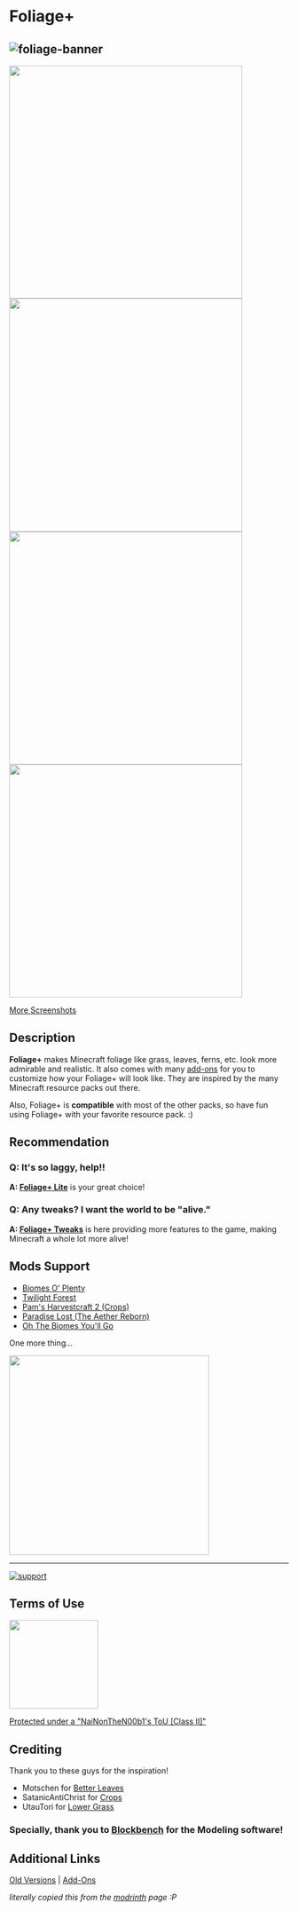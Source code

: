 # Foliage+

![foliage-banner](https://i.imgur.com/Gmg7qg2.png)
-----
<img src="https://cdn.modrinth.com/data/kXiPMJsD/images/d7b488edf5caae8299be29c9c6510ea563c459cd.png" width="420"> <img src="https://cdn.modrinth.com/data/kXiPMJsD/images/81ae2493082b1ffc469e0892dedbc62dfaceb868.png" width="420">
<img src="https://cdn.modrinth.com/data/kXiPMJsD/images/b11c1f9654a3d75e4bb0c11afd40eb391b741385.png" width="420"> <img src="https://cdn.modrinth.com/data/kXiPMJsD/images/47da479df2ee57d7f54bf01a5a19715ff496f642.png" width="420">

[More Screenshots](https://modrinth.com/resourcepack/foliage%2B/gallery)

## Description

**Foliage+** makes Minecraft foliage like grass, leaves, ferns, etc. look more admirable and realistic. It also comes with many [add-ons](https://www.mediafire.com/folder/w8iqgd8atn2a1/Add-Ons) for you to customize how your Foliage+ will look like. They are inspired by the many Minecraft resource packs out there.

Also, Foliage+ is **compatible** with most of the other packs, so have fun using Foliage+ with your favorite resource pack. :)

## Recommendation

### Q: It's so laggy, help!!
**A: [Foliage+ Lite](https://www.planetminecraft.com/texture-pack/foliage-lite/)** is your great choice!

### Q: Any tweaks? I want the world to be "alive."
**A: [Foliage+ Tweaks](https://modrinth.com/resourcepack/foliage%2B-tweaks/)** is here providing more features to the game, making Minecraft a whole lot more alive!

### 

## Mods Support

* [Biomes O' Plenty](https://www.curseforge.com/minecraft/mc-mods/biomes-o-plenty)
* [Twilight Forest](https://www.curseforge.com/minecraft/mc-mods/the-twilight-forest)
* [Pam's Harvestcraft 2 (Crops)](https://www.curseforge.com/minecraft/mc-mods/pams-harvestcraft-2-crops)
* [Paradise Lost (The Aether Reborn)](https://modrinth.com/mod/paradise-lost)
* [Oh The Biomes You'll Go](https://modrinth.com/mod/biomesyougo)

One more thing...

[<img src="https://i.imgur.com/CgjqFJW.png)" width="360">](https://modrinth.com/mod/respackopts)

-----

[![support](https://i.imgur.com/ZiY2CXf.png)](https://ko-fi.com/nainonthen00b1)

## Terms of Use
[<img src="https://i.imgur.com/IASeg1D.png" width="160">](https://docs.google.com/document/d/1l1SMCGPHJh1Qa193TC0KxFu5ZUkc38HcuDRvHUreOb0/edit?usp=sharing)

[Protected under a "NaiNonTheN00b1's ToU [Class II]"](https://docs.google.com/document/d/1l1SMCGPHJh1Qa193TC0KxFu5ZUkc38HcuDRvHUreOb0/edit?usp=sharing)

## Crediting

Thank you to these guys for the inspiration!

- Motschen for [Better Leaves](https://modrinth.com/resourcepack/better-leaves)
- SatanicAntiChrist for [Crops](https://www.planetminecraft.com/texture-pack/better-crops-4925400/)
- UtauTori for [Lower Grass](https://www.curseforge.com/minecraft/texture-packs/open-lower-grass)

### Specially, thank you to [Blockbench](https://blockbench.net) for the Modeling software!

## Additional Links

[Old Versions](https://www.mediafire.com/folder/1zdxe4icsr5li/Old_Versions) | [Add-Ons](https://www.mediafire.com/folder/w8iqgd8atn2a1/Add-Ons)

*literally copied this from the [modrinth](https://modrinth.com/resourcepack/foliage+) page :P*
